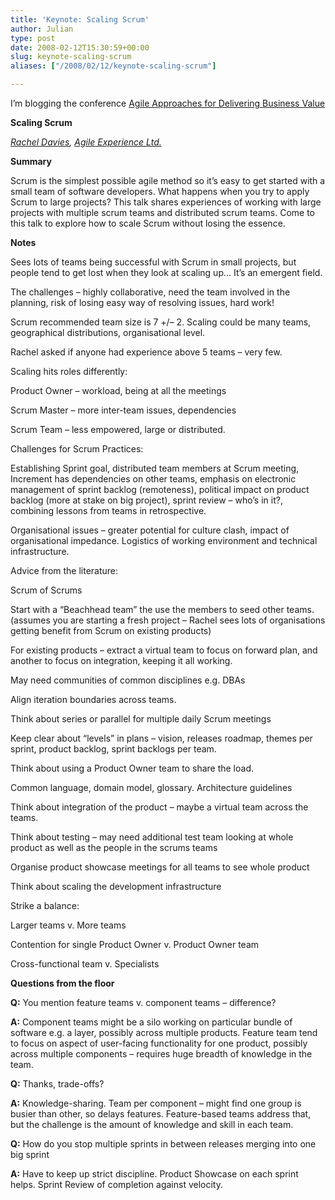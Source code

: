 ```yaml
---
title: 'Keynote: Scaling Scrum'
author: Julian
type: post
date: 2008-02-12T15:30:59+00:00
slug: keynote-scaling-scrum 
aliases: ["/2008/02/12/keynote-scaling-scrum"]

---
```

I’m blogging the conference [Agile Approaches for Delivering Business Value][1]

**Scaling Scrum**

_[Rachel Davies][2], [Agile Experience Ltd.][3]_

**Summary**

Scrum is the simplest possible agile method so it&#8217;s easy to get started with a small team of software developers. What happens when you try to apply Scrum to large projects? This talk shares experiences of working with large projects with multiple scrum teams and distributed scrum teams. Come to this talk to explore how to scale Scrum without losing the essence.

<!--more-->

**Notes**

Sees lots of teams being successful with Scrum in small projects, but people tend to get lost when they look at scaling up… It’s an emergent field.

The challenges – highly collaborative, need the team involved in the planning, risk of losing easy way of resolving issues, hard work!

Scrum recommended team size is 7 +/– 2. Scaling could be many teams, geographical distributions, organisational level.

Rachel asked if anyone had experience above 5 teams – very few.

Scaling hits roles differently:

Product Owner – workload, being at all the meetings

Scrum Master – more inter-team issues, dependencies

Scrum Team – less empowered, large or distributed.

Challenges for Scrum Practices:

Establishing Sprint goal, distributed team members at Scrum meeting, Increment has dependencies on other teams, emphasis on electronic management of sprint backlog (remoteness), political impact on product backlog (more at stake on big project), sprint review – who’s in it?, combining lessons from teams in retrospective.

Organisational issues – greater potential for culture clash, impact of organisational impedance. Logistics of working environment and technical infrastructure.

Advice from the literature:

Scrum of Scrums

Start with a “Beachhead team” the use the members to seed other teams. (assumes you are starting a fresh project – Rachel sees lots of organisations getting benefit from Scrum on existing products)

For existing products – extract a virtual team to focus on forward plan, and another to focus on integration, keeping it all working.

May need communities of common disciplines e.g. DBAs

Align iteration boundaries across teams.

Think about series or parallel for multiple daily Scrum meetings

Keep clear about “levels” in plans – vision, releases roadmap, themes per sprint, product backlog, sprint backlogs per team.

Think about using a Product Owner team to share the load.

Common language, domain model, glossary. Architecture guidelines

Think about integration of the product – maybe a virtual team across the teams.

Think about testing – may need additional test team looking at whole product as well as the people in the scrums teams

Organise product showcase meetings for all teams to see whole product

Think about scaling the development infrastructure

Strike a balance:

Larger teams v. More teams

Contention for single Product Owner v. Product Owner team

Cross-functional team v. Specialists

**Questions from the floor**

**Q:** You mention feature teams v. component teams – difference?

**A:** Component teams might be a silo working on particular bundle of software e.g. a layer, possibly across multiple products. Feature team tend to focus on aspect of user-facing functionality for one product, possibly across multiple components – requires huge breadth of knowledge in the team.

**Q:** Thanks, trade-offs?

**A:** Knowledge-sharing. Team per component – might find one group is busier than other, so delays features. Feature-based teams address that, but the challenge is the amount of knowledge and skill in each team.

**Q:** How do you stop multiple sprints in between releases merging into one big sprint

**A:** Have to keep up strict discipline. Product Showcase on each sprint helps. Sprint Review of completion against velocity.

 [1]: https://www.unicom.co.uk/product_detail.asp?prdid=1547
 [2]: https://www.agilexp.com/rachel.php
 [3]: https://www.agilexp.com/